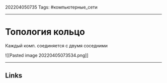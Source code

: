 202204050735
Tags: #компьютерные_сети

---

# Топология кольцо
Каждый комп. соединяется с двумя соседними

![[Pasted image 20220405073534.png]]

---
## Links